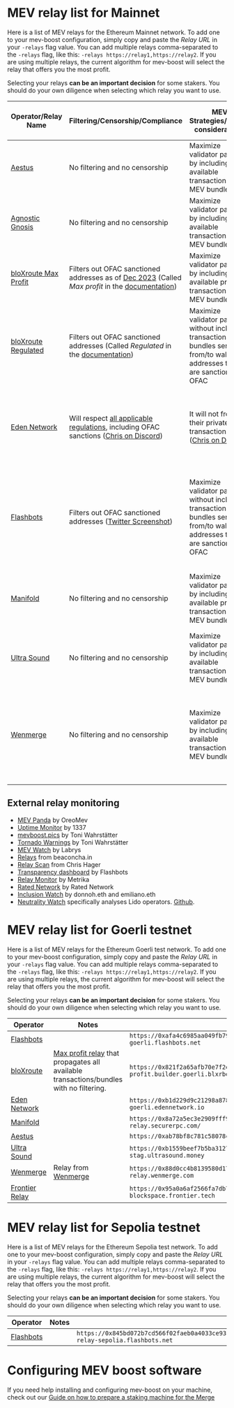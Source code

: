 # MEV relay list for Mainnet

Here is a list of MEV relays for the Ethereum Mainnet network. To add one to your mev-boost configuration, simply copy and paste the *Relay URL* in your `-relays` flag value. You can add multiple relays comma-separated to the `-relays` flag, like this: `-relays https://relay1,https://relay2`. If you are using multiple relays, the current algorithm for mev-boost will select the relay that offers you the most profit.

Selecting your relays **can be an important decision** for some stakers. You should do your own diligence when selecting which relay you want to use.

| Operator/Relay Name | Filtering/Censorship/Compliance | MEV Strategies/Ethical considerations | Relay software | Profit sharing model | Builders and searchers | Status | Payload validated on the relay | Notes | Support | Relay URL |
|-|-|-|-|-|-|-|-|-|-|-|
| [Aestus](https://aestus.live) | No filtering and no censorship | Maximize validator payout by including all available transactions and MEV bundles | [Aestus' fork of mev-boost-relay](https://github.com/aestus-relay/mev-boost-relay) | 100% to validator | Public and permissionless. | [Dashboard](https://mainnet.aestus.live) | Yes | [Blog post](https://medium.com/@aestus_relay/introducing-the-aestus-relay-4a36f03acc31) | [Twitter](https://twitter.com/AestusRelay) [Email](mailto:contact@aestus.live) | `https://0xa15b52576bcbf1072f4a011c0f99f9fb6c66f3e1ff321f11f461d15e31b1cb359caa092c71bbded0bae5b5ea401aab7e@aestus.live` |
| [Agnostic Gnosis](https://twitter.com/GnosisDAO) | No filtering and no censorship | Maximize validator payout by including all available transactions and MEV bundles | [Gnosis's fork of mev-boost-relay](https://github.com/gnosis/mev-boost-relay) | 100% to validator | Public and permissionless. | [Dashboard](https://agnostic-relay.net/) | Unknown | [Blog post](https://www.gnosis.io/blog/agnostic-relay-a-credibly-neutral-tool) | [Discord](http://discord.gg/gnosischain) | `https://0xa7ab7a996c8584251c8f925da3170bdfd6ebc75d50f5ddc4050a6fdc77f2a3b5fce2cc750d0865e05d7228af97d69561@agnostic-relay.net` |
| [bloXroute Max Profit](https://bloxroute.com/) | Filters out OFAC sanctioned addresses as of [Dec 2023](https://twitter.com/bloXrouteLabs/status/1736819783520092357) (Called *Max profit* in the [documentation][3]) | Maximize validator payout by including all available private transactions and MEV bundles | [bloXroute's fork of mev-boost-relay](https://github.com/bloXroute-Labs/mev-relay) | Unknown | Internal and external builders. External searchers. | [Dashboard](https://bloxroute.max-profit.blxrbdn.com/) | Yes | [Documentation for bloXroute relays offering](https://docs.bloxroute.com/the-merge-eth2.0/mev-relay-instructions-for-validators#relay-types) | [Discord](https://discordapp.com/invite/mB95H7s) [Email](mailto:support@bloxroute.com) | `https://0x8b5d2e73e2a3a55c6c87b8b6eb92e0149a125c852751db1422fa951e42a09b82c142c3ea98d0d9930b056a3bc9896b8f@bloxroute.max-profit.blxrbdn.com` |
| [bloXroute Regulated](https://bloxroute.com/) | Filters out OFAC sanctioned addresses (Called *Regulated* in the [documentation][3]) | Maximize validator payout without including transactions and bundles sent from/to wallet addresses that are sanctioned by OFAC | [bloXroute's fork of mev-boost-relay](https://github.com/bloXroute-Labs/mev-relay) | Unknown | Internal and external builders. External searchers. | [Dashboard](https://bloxroute.regulated.blxrbdn.com/) | Yes | [Documentation for bloXroute relays offering](https://docs.bloxroute.com/the-merge-eth2.0/mev-relay-instructions-for-validators#relay-types) | [Discord](https://discordapp.com/invite/mB95H7s) [Email](mailto:support@bloxroute.com) | `https://0xb0b07cd0abef743db4260b0ed50619cf6ad4d82064cb4fbec9d3ec530f7c5e6793d9f286c4e082c0244ffb9f2658fe88@bloxroute.regulated.blxrbdn.com` |
| [Eden Network](https://docs.edennetwork.io/) | Will respect [all applicable regulations](https://discord.com/channels/761540124940697600/773571585826357259/1020818179376820334), including OFAC sanctions ([Chris on Discord][1]) | It will not frontrun their private RPC transactions ([Chris on Discord][1]) | [A fork of mev-boost-relay](https://github.com/eden-network/mev-boost-relay) | 100% to validator but subject to change ([Chris on Discord][1]) | Eden Network, but they will be opening to 3rd party builders soon ([Chris on Discord][1])  | [Dashboard](https://relay.edennetwork.io/info) | Not at the moment but likely yes in the future ([Chris on Discord][1]) | | [Discord](https://discord.gg/5jmFKh8na2) | `https://0xb3ee7afcf27f1f1259ac1787876318c6584ee353097a50ed84f51a1f21a323b3736f271a895c7ce918c038e4265918be@relay.edennetwork.io` |
| [Flashbots](https://boost.flashbots.net/) | Filters out OFAC sanctioned addresses ([Twitter Screenshot][2]) | Maximize validator payout without including transactions and bundles sent from/to wallet addresses that are sanctioned by OFAC | [mev-boost-relay](https://github.com/flashbots/mev-boost-relay) | Specific to builder of bid with highest validator value. 100% to validator from Flashbots builders. | Internal and external builders. Permissionless. | [Dashboard](https://boost-relay.flashbots.net/) | Yes | [Flashbots documentation](https://docs.flashbots.net/flashbots-mev-boost/introduction) | [Discord](https://discord.com/invite/3TjWjBerRb) | `https://0xac6e77dfe25ecd6110b8e780608cce0dab71fdd5ebea22a16c0205200f2f8e2e3ad3b71d3499c54ad14d6c21b41a37ae@boost-relay.flashbots.net` |
| [Manifold](https://securerpc.com/) | No filtering and no censorship | Maximize validator payout by including all available private transactions and MEV bundles | [mev-freelay](https://github.com/manifoldfinance/mev-freelay) | Varied | Internal and external builders. Permissionless. | [Dashboard](https://mainnet-relay.securerpc.com/) | Yes | [Manifold documentation](https://kb.manifoldfinance.com/) This relay had a major issue on October 15th 2022 ([1][4], [2][5]). | [Forum](https://forums.manifoldfinance.com/) [Email](mailto:sam@manifoldfinance.com) | `https://0x98650451ba02064f7b000f5768cf0cf4d4e492317d82871bdc87ef841a0743f69f0f1eea11168503240ac35d101c9135@mainnet-relay.securerpc.com` |
| [Ultra Sound](https://relay.ultrasound.money/) | No filtering and no censorship | Maximize validator payout by including all available transactions and MEV bundles | [mev-boost-relay](https://github.com/flashbots/mev-boost-relay) | 100% to validator | Public and permissionless. | [Dashboard](https://relay.ultrasound.money/) | Yes |  | [Twitter](https://twitter.com/ultrasoundmoney) [Email](mailto:contact@ultrasound.money) | `https://0xa1559ace749633b997cb3fdacffb890aeebdb0f5a3b6aaa7eeeaf1a38af0a8fe88b9e4b1f61f236d2e64d95733327a62@relay.ultrasound.money` |
| [Wenmerge](https://relay.wenmerge.com) | No filtering and no censorship | Maximize validator payout by including all available transactions and MEV bundles | [mev-boost-relay](https://github.com/flashbots/mev-boost-relay) | 100% to validator from wenmerge builders. Specific to builder of bid with highest validator value.| Public and permissionless. | [Dashboard](https://relay.wenmerge.com/) | Yes | A relay from Wenmerge to support eth community. | [Website](https://wenmerge.com) [Twitter](https://twitter.com/Wenmerge2022) [Email](mailto:contact@wenmerge.com) | `https://0x8c7d33605ecef85403f8b7289c8058f440cbb6bf72b055dfe2f3e2c6695b6a1ea5a9cd0eb3a7982927a463feb4c3dae2@relay.wenmerge.com` |

[1]: https://discord.com/channels/761540124940697600/1019624727234490378/1024710921706295388
[2]: https://twitter.com/bantg/status/1559948198508118016
[3]: https://docs.bloxroute.com/the-merge-eth2.0/mev-relay-instructions-for-validators
[4]: https://research.lido.fi/t/lido-on-ethereum-relay-voting-proposal/3135/11
[5]: https://hackmd.io/@manifoldx/2022-10-15

## External relay monitoring

* [MEV Panda](https://www.mevpanda.com) by OreoMev
* [Uptime Monitor](https://mev-relays.beaconstate.info/) by 1337
* [mevboost.pics](https://www.mevboost.pics/) by Toni Wahrstätter
* [Tornado Warnings](https://tornado-warning.info/) by Toni Wahrstätter
* [MEV Watch](https://www.mevwatch.info/) by Labrys
* [Relays](https://beaconcha.in/relays) from beaconcha.in
* [Relay Scan](https://www.relayscan.io) from Chris Hager
* [Transparency dashboard](https://transparency.flashbots.net/) by Flashbots
* [Relay Monitor](https://app.metrika.co/ethereum/dashboard/mev/relay-overview?tr=1d) by Metrika
* [Rated Network](https://www.rated.network/relays?network=mainnet) by Rated Network
* [Inclusion Watch](https://www.inclusion.watch) by donnoh.eth and emiliano.eth
* [Neutrality Watch](https://eth.neutralitywatch.com/) specifically analyses Lido operators. [Github](https://github.com/mikgur/Ethereum-censorability-monitor).

# MEV relay list for Goerli testnet

Here is a list of MEV relays for the Ethereum Goerli test network. To add one to your mev-boost configuration, simply copy and paste the *Relay URL* in your `-relays` flag value. You can add multiple relays comma-separated to the `-relays` flag, like this: `-relays https://relay1,https://relay2`. If you are using multiple relays, the current algorithm for mev-boost will select the relay that offers you the most profit.

Selecting your relays **can be an important decision** for some stakers. You should do your own diligence when selecting which relay you want to use.

| Operator | Notes | Relay URL |
|----------|-------|-----------|
| [Flashbots](https://www.flashbots.net/) | | `https://0xafa4c6985aa049fb79dd37010438cfebeb0f2bd42b115b89dd678dab0670c1de38da0c4e9138c9290a398ecd9a0b3110@builder-relay-goerli.flashbots.net` |
| [bloXroute](https://bloxroute.com/) | [Max profit relay](https://docs.bloxroute.com/the-merge-eth2.0/mev-relay-instructions-for-validators#relay-types) that propagates all available transactions/bundles with no filtering. | `https://0x821f2a65afb70e7f2e820a925a9b4c80a159620582c1766b1b09729fec178b11ea22abb3a51f07b288be815a1a2ff516@bloxroute.max-profit.builder.goerli.blxrbdn.com` |
| [Eden Network](https://v2.docs.edennetwork.io/) |  | `https://0xb1d229d9c21298a87846c7022ebeef277dfc321fe674fa45312e20b5b6c400bfde9383f801848d7837ed5fc449083a12@relay-goerli.edennetwork.io` |
| [Manifold](https://securerpc.com/) |  | `https://0x8a72a5ec3e2909fff931c8b42c9e0e6c6e660ac48a98016777fc63a73316b3ffb5c622495106277f8dbcc17a06e92ca3@goerli-relay.securerpc.com/` |
| [Aestus](https://aestus.live) |  | `https://0xab78bf8c781c58078c3beb5710c57940874dd96aef2835e7742c866b4c7c0406754376c2c8285a36c630346aa5c5f833@goerli.aestus.live` |
| [Ultra Sound](https://relay-stag.ultrasound.money) |  | `https://0xb1559beef7b5ba3127485bbbb090362d9f497ba64e177ee2c8e7db74746306efad687f2cf8574e38d70067d40ef136dc@relay-stag.ultrasound.money` |
| [Wenmerge](https://goerli-relay.wenmerge.com) | Relay from [Wenmerge](https://wenmerge.com) | `https://0x88d0cc4b8139580d176cf6863db874ee9c505fc3f6362aa005fd9a91f7ea8b47ba026c424a678e072fd67ba6e952e1a1@goerli-relay.wenmerge.com` |
| [Frontier Relay](https://frontier.tech) |  | `https://0x95a0a6af2566fa7db732020bb2724be61963ac1eb760aa1046365eb443bd4e3cc0fba0265d40a2d81dd94366643e986a@goerli-blockspace.frontier.tech` |

# MEV relay list for Sepolia testnet

Here is a list of MEV relays for the Ethereum Sepolia test network. To add one to your mev-boost configuration, simply copy and paste the *Relay URL* in your `-relays` flag value. You can add multiple relays comma-separated to the `-relays` flag, like this: `-relays https://relay1,https://relay2`. If you are using multiple relays, the current algorithm for mev-boost will select the relay that offers you the most profit.

Selecting your relays **can be an important decision** for some stakers. You should do your own diligence when selecting which relay you want to use.

| Operator | Notes | Relay URL |
|----------|-------|-----------|
| [Flashbots](https://www.flashbots.net/) | | `https://0x845bd072b7cd566f02faeb0a4033ce9399e42839ced64e8b2adcfc859ed1e8e1a5a293336a49feac6d9a5edb779be53a@boost-relay-sepolia.flashbots.net` |

# Configuring MEV boost software

If you need help installing and configuring mev-boost on your machine, check out our [Guide on how to prepare a staking machine for the Merge](https://github.com/eth-educators/ethstaker-guides/blob/main/prepare-for-the-merge.md#choosing-and-configuring-an-mev-solution)
